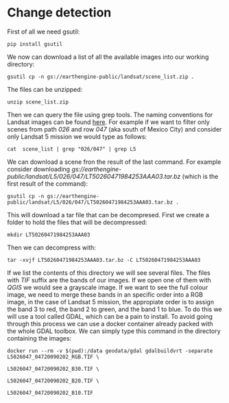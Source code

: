 # Change detection

First of all we need gsutil:

```
pip install gsutil
```

We now can download a list of all the available images into our working directory:

```
gsutil cp -n gs://earthengine-public/landsat/scene_list.zip .
```

The files can be unzipped:

```
unzip scene_list.zip
```

Then we can query the file using grep tools. The naming conventions for Landsat images can be found [here](https://landsat.usgs.gov/landsat-collections). For example if we want to filter only scenes from path *026* and row *047* (aka south of Mexico City) and consider only Landsat 5 mission we would type as follows:

```
cat  scene_list | grep "026/047" | grep L5
```

We can download a scene fron the result of the last command. For example consider downloading *gs://earthengine-public/landsat/L5/026/047/LT50260471984253AAA03.tar.bz* (which is the first result of the command):

```
gsutil cp -n gs://earthengine-public/landsat/L5/026/047/LT50260471984253AAA03.tar.bz .
```

This will download a tar file that can be decompresed. First we create a folder to hold the files that will be decompressed:

```
mkdir LT50260471984253AAA03
```

Then we can decompress with:

```
tar -xvjf LT50260471984253AAA03.tar.bz -C LT50260471984253AAA03
```
If we list the contents of this directory we will see several files. The files with *TIF* suffix are the bands of our images. If we open one of them with *QGIS* we would see a grayscale image. If we want to see the full colour image, we need to merge these bands in an specific order into a RGB image, in the case of Landsat 5 mission, the appropiate order is to assign the band 3 to red, the band 2 to green, and the band 1 to blue. To do this we will use a tool called GDAL, which can be a pain to install. To avoid going through this process we can use a docker container already packed with the whole GDAL toolbox. We can simply type this command in the directory containing the images:

```
docker run --rm -v $(pwd):/data geodata/gdal gdalbuildvrt -separate L5026047_04720090202_RGB.TIF \ 
                                                                    L5026047_04720090202_B30.TIF \
                                                                    L5026047_04720090202_B20.TIF \
                                                                    L5026047_04720090202_B10.TIF
```

